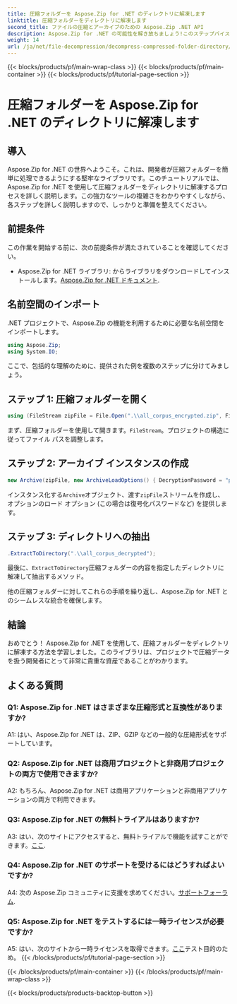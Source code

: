 ```yaml
---
title: 圧縮フォルダーを Aspose.Zip for .NET のディレクトリに解凍します
linktitle: 圧縮フォルダーをディレクトリに解凍します
second_title: ファイルの圧縮とアーカイブのための Aspose.Zip .NET API
description: Aspose.Zip for .NET の可能性を解き放ちましょう!このステップバイステップのガイドで、フォルダーを簡単に解凍する方法を学びましょう。シームレスな圧縮と抽出の世界に飛び込んでください。
weight: 14
url: /ja/net/file-decompression/decompress-compressed-folder-directory/
---
```


{{< blocks/products/pf/main-wrap-class >}}
{{< blocks/products/pf/main-container >}}
{{< blocks/products/pf/tutorial-page-section >}}

# 圧縮フォルダーを Aspose.Zip for .NET のディレクトリに解凍します

## 導入

Aspose.Zip for .NET の世界へようこそ。これは、開発者が圧縮フォルダーを簡単に処理できるようにする堅牢なライブラリです。このチュートリアルでは、Aspose.Zip for .NET を使用して圧縮フォルダーをディレクトリに解凍するプロセスを詳しく説明します。この強力なツールの複雑さをわかりやすくしながら、各ステップを詳しく説明しますので、しっかりと準備を整えてください。

## 前提条件

この作業を開始する前に、次の前提条件が満たされていることを確認してください。

-  Aspose.Zip for .NET ライブラリ: からライブラリをダウンロードしてインストールします。[Aspose.Zip for .NET ドキュメント](https://reference.aspose.com/zip/net/).

## 名前空間のインポート

.NET プロジェクトで、Aspose.Zip の機能を利用するために必要な名前空間をインポートします。

```csharp
using Aspose.Zip;
using System.IO;
```

ここで、包括的な理解のために、提供された例を複数のステップに分けてみましょう。

## ステップ 1: 圧縮フォルダーを開く

```csharp
using (FileStream zipFile = File.Open(".\\all_corpus_encrypted.zip", FileMode.Open))
```

まず、圧縮フォルダーを使用して開きます。`FileStream`。プロジェクトの構造に従ってファイル パスを調整します。

## ステップ 2: アーカイブ インスタンスの作成

```csharp
new Archive(zipFile, new ArchiveLoadOptions() { DecryptionPassword = "p@s$" })
```

インスタンス化する`Archive`オブジェクト、渡す`zipFile`ストリームを作成し、オプションのロード オプション (この場合は復号化パスワードなど) を提供します。

## ステップ 3: ディレクトリへの抽出

```csharp
.ExtractToDirectory(".\\all_corpus_decrypted");
```

最後に、`ExtractToDirectory`圧縮フォルダーの内容を指定したディレクトリに解凍して抽出するメソッド。

他の圧縮フォルダーに対してこれらの手順を繰り返し、Aspose.Zip for .NET とのシームレスな統合を確保します。

## 結論

おめでとう！ Aspose.Zip for .NET を使用して、圧縮フォルダーをディレクトリに解凍する方法を学習しました。このライブラリは、プロジェクトで圧縮データを扱う開発者にとって非常に貴重な資産であることがわかります。

## よくある質問

### Q1: Aspose.Zip for .NET はさまざまな圧縮形式と互換性がありますか?

A1: はい、Aspose.Zip for .NET は、ZIP、GZIP などの一般的な圧縮形式をサポートしています。

### Q2: Aspose.Zip for .NET は商用プロジェクトと非商用プロジェクトの両方で使用できますか?

A2: もちろん、Aspose.Zip for .NET は商用アプリケーションと非商用アプリケーションの両方で利用できます。

### Q3: Aspose.Zip for .NET の無料トライアルはありますか?

 A3: はい、次のサイトにアクセスすると、無料トライアルで機能を試すことができます。[ここ](https://releases.aspose.com/).

### Q4: Aspose.Zip for .NET のサポートを受けるにはどうすればよいですか?

 A4: 次の Aspose.Zip コミュニティに支援を求めてください。[サポートフォーラム](https://forum.aspose.com/c/zip/37).

### Q5: Aspose.Zip for .NET をテストするには一時ライセンスが必要ですか?

 A5: はい、次のサイトから一時ライセンスを取得できます。[ここ](https://purchase.aspose.com/temporary-license/)テスト目的のため。
{{< /blocks/products/pf/tutorial-page-section >}}

{{< /blocks/products/pf/main-container >}}
{{< /blocks/products/pf/main-wrap-class >}}

{{< blocks/products/products-backtop-button >}}
